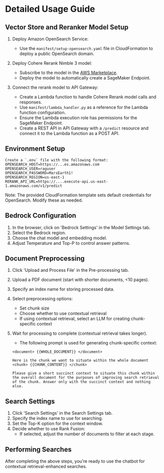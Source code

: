 # Detailed Usage Guide

## Vector Store and Reranker Model Setup

1. Deploy Amazon OpenSearch Service:
   - Use the `manifest/setup-opensearch.yaml` file in CloudFormation to deploy a public OpenSearch domain.

2. Deploy Cohere Rerank Nimble 3 model:
   - Subscribe to the model in the [AWS Marketplace](https://aws.amazon.com/marketplace/pp/prodview-ea3rcr6y56jp2?sr=0-2&ref_=beagle&applicationId=AWS-Marketplace-Console).
   - Deploy the model to automatically create a SageMaker Endpoint.

3. Connect the rerank model to API Gateway:
   - Create a Lambda function to handle Cohere Rerank model calls and responses.
   - Use `manifest/lambda_handler.py` as a reference for the Lambda function configuration.
   - Ensure the Lambda execution role has permissions for the SageMaker Endpoint.
   - Create a REST API in API Gateway with a `/predict` resource and connect it to the Lambda function as a POST API.


## Environment Setup

```
Create a `.env` file with the following format:
OPENSEARCH_HOST=https://...es.amazonaws.com 
OPENSEARCH_USER=raguser 
OPENSEARCH_PASSWORD=MarsEarth1! 
OPENSEARCH_REGION=us-east-1 
RERANK_API_URL=https://....execute-api.us-east-1.amazonaws.com/v1/predict
```

Note: The provided CloudFormation template sets default credentials for OpenSearch. Modify these as needed.

## Bedrock Configuration

1. In the browser, click on 'Bedrock Settings' in the Model Settings tab.
2. Select the Bedrock region.
3. Choose the chat model and embedding model.
4. Adjust Temperature and Top-P to control answer patterns.

## Document Preprocessing

1. Click 'Upload and Process File' in the Pre-processing tab.
2. Upload a PDF document (start with shorter documents, <10 pages).
3. Specify an index name for storing processed data.
4. Select preprocessing options:
   - Set chunk size
   - Choose whether to use contextual retrieval
   - If using contextual retrieval, select an LLM for creating chunk-specific context
5. Wait for processing to complete (contextual retrieval takes longer).
    - The following prompt is used for generating chunk-specific context:

    ```
    <document> {{WHOLE_DOCUMENT}} </document>

    Here is the chunk we want to situate within the whole document
    <chunk> {{CHUNK_CONTENT}} </chunk>

    Please give a short succinct context to situate this chunk within the overall document for the purposes of improving search retrieval of the chunk. Answer only with the succinct context and nothing else.
    ```

## Search Settings

1. Click 'Search Settings' in the Search Settings tab.
2. Specify the index name to use for searching.
3. Set the Top-K option for the context window.
4. Decide whether to use Rank Fusion:
   - If selected, adjust the number of documents to filter at each stage.


## Performing Searches

After completing the above steps, you're ready to use the chatbot for contextual retrieval-enhanced searches.


